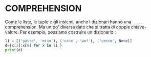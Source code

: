 # COMPREHENSION

Come le liste, le tuple e gli insiemi, anche i dizionari hanno una comprehension. Ma un po' diversa dato che si tratta di coppie chiave-valore. Per esempio, possiamo costruire un dizionario :

```python
l1 = [('gatto', 'miao'), ('cane', 'wof'), ('pesce', None)]
d={x[1]:x[0] for x in l1 }
print(d)
```